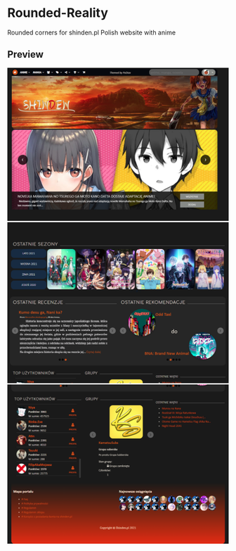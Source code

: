 # Rounded-Reality
Rounded corners for shinden.pl Polish website with anime


## Preview

![alt text](https://raw.githubusercontent.com/PoDiax/Rounded-Reality/main/ScreenShots/Screenshot%202021-07-30%20165213.png)
![alt text](https://raw.githubusercontent.com/PoDiax/Rounded-Reality/main/ScreenShots/Screenshot%202021-07-30%20165747.png)
![alt text](https://raw.githubusercontent.com/PoDiax/Rounded-Reality/main/ScreenShots/Screenshot%202021-07-30%20165802.png)
